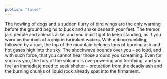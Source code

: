 ```yaml
---
publish: "false"
---
```

The howling of dogs and a sudden flurry of bird wings are the only warning before the ground begins to buck and shake beneath your feet. The tremor jars people and animals alike, and you must fight to keep standing, as if you were on the deck of a ship in turbulent waters. With a deep rumbling, followed by a roar, the top of the mountain belches tons of burning ash and hot gases high into the sky. The shockwave pounds over you – so loud, and with such force, that you cannot hear those around you screaming. Even for such as you, the fury of the volcano is overpowering and terrifying, and you feel an immediate need to seek shelter – protection from the deadly ash and the burning chunks of liquid rock already spat into the firmament.
